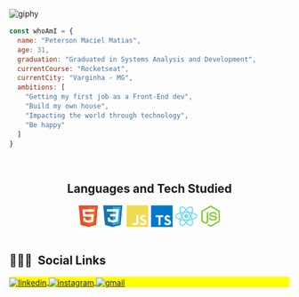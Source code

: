 
![giphy](https://user-images.githubusercontent.com/86334701/139599415-ef5e5b04-9d55-4ce6-9400-725a4a2c2f93.gif)

```javascript
const whoAmI = {
  name: "Peterson Maciel Matias",
  age: 31,
  graduation: "Graduated in Systems Analysis and Development",
  currentCourse: "Rocketseat",
  currentCity: "Varginha - MG",
  ambitions: [
    "Getting my first job as a Front-End dev",
    "Build my own house",
    "Impacting the world through technology",
    "Be happy"
  ]
}
```
<br>
<div align="center">
  <h2>Languages and Tech Studied</h2>
    <img align="center" alt="Pedro-HTML" height="40" width="40" src="https://raw.githubusercontent.com/devicons/devicon/master/icons/html5/html5-original.svg">
    <img align="center" alt="Pedro-CSS" height="40" width="40" src="https://raw.githubusercontent.com/devicons/devicon/master/icons/css3/css3-original.svg">
    <img align="center" alt="Pedro-Js" height="40" width="40" src="https://raw.githubusercontent.com/devicons/devicon/master/icons/javascript/javascript-plain.svg">
    <img align="center" alt="Pedro-Ts" height="40" width="40" src="https://raw.githubusercontent.com/devicons/devicon/master/icons/typescript/typescript-plain.svg">
    <img align="center" alt="Pedro-React" height="40" width="40" src="https://raw.githubusercontent.com/devicons/devicon/master/icons/react/react-original.svg">
    <img align="center" alt="Pedro-Node" height="40" width="40" src="https://raw.githubusercontent.com/devicons/devicon/master/icons/nodejs/nodejs-original.svg">
</div>

<br>
<div align="left">
  <h2>👨🏽‍🦲 &nbsp;Social Links</h2>

<p align="left" style="background:yellow">

<a href="www.linkedin.com/in/peterson-matias-1a6829211" target="_blank">
  <img align="center" src="https://img.shields.io/badge/-peterson-05122A?style=flat&logo=linkedin" alt="linkedin"/>
</a>
<a href="https://www.instagram.com/peterson.pna/" target="_blank">
 <img align="center" src="https://img.shields.io/badge/-peterson-05122A?style=flat&logo=instagram" alt="instagram"/>
</a>
<a href="https://pmacielmatias@gmail.com" target="_blank">
 <img align="center" src="https://img.shields.io/badge/-peterson-05122A?style=flat&logo=gmail" alt="gmail"/>
</a>
</p>
</div>

<!--
**Petersonmatias/Petersonmatias** is a ✨ _special_ ✨ repository because its `README.md` (this file) appears on your GitHub profile.
Here are some ideas to get you started:
- 🔭 I’m currently working on ...
- 🌱 I’m currently learning ...
- 👯 I’m looking to collaborate on ...
- 🤔 I’m looking for help with ...
- 💬 Ask me about ...
- 📫 How to reach me: ...
- 😄 Pronouns: ...
- ⚡ Fun fact: ...
-->
